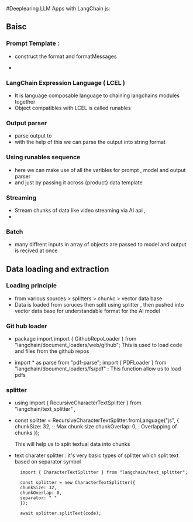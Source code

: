 #Deeplearing LLM Apps with LangChain js: 

## Baisc

### Prompt Template :  
- construct the  format and formatMessages

- 

### LangChain Expression Language ( LCEL )
- It is language composable language to chaining langchains modules together
- Object compatibles with LCEL is called runables


### Output parser
- parse output to 
- with the help of this we can parse the output into string format

### Using runables sequence 
- here we can make use of all the varibles for prompt , model and output parser
- and just by passing it across {product} data template 

### Streaming
- Stream chunks of data like video streaming via AI api , 
- 

### Batch
 - many diffrent inputs in array of objects are passed to model and output is recived at once


## Data loading and extraction 

### Loading principle
- from various sources > splitters > chunkc > vector data base
- Data is loaded from soruces then split using splitter , 
    then pushed into vector data base for understandable format for the AI model

### Git hub loader 
- package import import { GithubRepoLoader } from "langchain/document_loaders/web/github";
    This is used to load code and files from the github repos

- import * as parse from "pdf-parse";
    import { PDFLoader } from "langchain/document_loaders/fs/pdf" : This function allow us to load pdfs

### splitter
- using import { RecursiveCharacterTextSplitter } from "langchain/text_splitter" ,

- const splitter = RecursiveCharacterTextSplitter.fromLanguage("js", {
    chunkSize: 32,  :: Max chunk size
    chunkOverlap: 0, : Overlapping of chunks 
    });

    This will help us to split textual data into chunks 

- text charater splitter : it's very basic types of splitter which split text based on separator symbol 

        import { CharacterTextSplitter } from "langchain/text_splitter";

        const splitter = new CharacterTextSplitter({
        chunkSize: 32,
        chunkOverlap: 0,
        separator: " "
        });

        await splitter.splitText(code);










